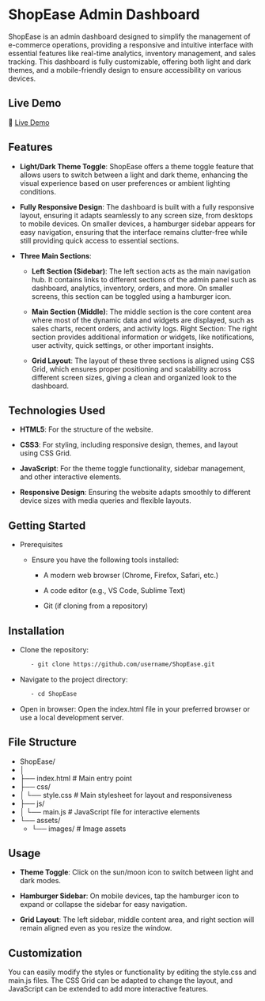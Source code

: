 # ShopEase Admin Dashboard

ShopEase is an admin dashboard designed to simplify the management of e-commerce operations, providing a responsive and intuitive interface with essential features like real-time analytics, inventory management, and sales tracking. This dashboard is fully customizable, offering both light and dark themes, and a mobile-friendly design to ensure accessibility on various devices.

## Live Demo

🔴 [Live Demo](https://shopease-admin-dashboard.netlify.app)

## Features

- **Light/Dark Theme Toggle**: ShopEase offers a theme toggle feature that allows users to switch between a light and dark theme, enhancing the visual experience based on user preferences or ambient lighting conditions.

- **Fully Responsive Design**: The dashboard is built with a fully responsive layout, ensuring it adapts seamlessly to any screen size, from desktops to mobile devices. On smaller devices, a hamburger sidebar appears for easy navigation, ensuring that the interface remains clutter-free while still providing quick access to essential sections.

- **Three Main Sections**:
  
    - **Left Section (Sidebar)**: The left section acts as the main navigation hub. It contains links to different sections of the admin panel such as dashboard, analytics, inventory, orders, and more. On smaller screens,           this section can be toggled using a hamburger icon.
      
    - **Main Section (Middle)**: The middle section is the core content area where most of the dynamic data and widgets are displayed, such as sales charts, recent orders, and activity logs.
        Right Section: The right section provides additional information or widgets, like notifications, user activity, quick settings, or other important insights.

    - **Grid Layout**: The layout of these three sections is aligned using CSS Grid, which ensures proper positioning and scalability across different screen sizes, giving a clean and organized look to the dashboard.

## Technologies Used

- **HTML5**: For the structure of the website.
 
- **CSS3**: For styling, including responsive design, themes, and layout using CSS Grid.
 
- **JavaScript**: For the theme toggle functionality, sidebar management, and other interactive elements.
  
- **Responsive Design**: Ensuring the website adapts smoothly to different device sizes with media queries and flexible layouts.

## Getting Started

- Prerequisites

   - Ensure you have the following tools installed:

        - A modern web browser (Chrome, Firefox, Safari, etc.)
          
        - A code editor (e.g., VS Code, Sublime Text)
        
        - Git (if cloning from a repository)

## Installation

- Clone the repository:
   ```bash
      - git clone https://github.com/username/ShopEase.git

- Navigate to the project directory:
   ```bash
      - cd ShopEase

- Open in browser: Open the index.html file in your preferred browser or use a local development server.

## File Structure

- ShopEase/
- │
- ├── index.html                       # Main entry point
- ├── css/
- │   └── style.css                    # Main stylesheet for layout and responsiveness
- ├── js/
- │   └── main.js                      # JavaScript file for interactive elements
- └── assets/
    - └── images/                      # Image assets

## Usage

- **Theme Toggle**: Click on the sun/moon icon to switch between light and dark modes.
  
- **Hamburger Sidebar**: On mobile devices, tap the hamburger icon to expand or collapse the sidebar for easy navigation.

- **Grid Layout**: The left sidebar, middle content area, and right section will remain aligned even as you resize the window.

## Customization

You can easily modify the styles or functionality by editing the style.css and main.js files. The CSS Grid can be adapted to change the layout, and JavaScript can be extended to add more interactive features.

